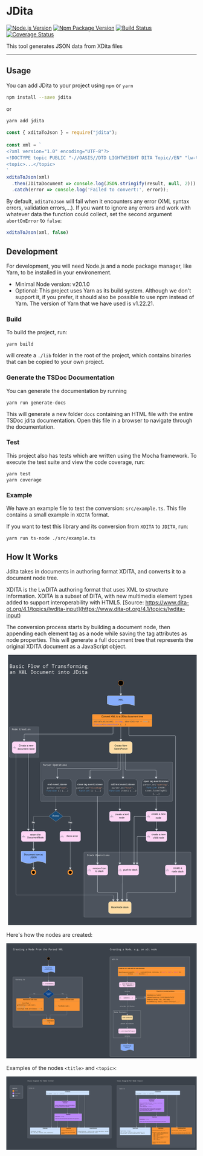 # JDita
[![Node.js Version](https://img.shields.io/node/v-lts/jdita)](https://nodejs.org)
[![Npm Package Version](https://img.shields.io/npm/v/jdita)](https://www.npmjs.com/package/jdita)
[![Build Status](https://circleci.com/gh/evolvedbinary/jdita.svg?style=svg)](https://circleci.com/gh/evolvedbinary/jdita)
[![Coverage Status](https://coveralls.io/repos/github/evolvedbinary/jdita/badge.svg?branch=main)](https://coveralls.io/github/evolvedbinary/jdita?branch=main)

This tool generates JSON data from XDita files

---

## Usage

You can add JDita to your project using `npm` or `yarn`

```bash
npm install --save jdita
```
or
```bash
yarn add jdita
```

```javascript
const { xditaToJson } = require("jdita");

const xml = `
<?xml version="1.0" encoding="UTF-8"?>
<!DOCTYPE topic PUBLIC "-//OASIS//DTD LIGHTWEIGHT DITA Topic//EN" "lw-topic.dtd">
<topic>...</topic>
`
xditaToJson(xml)
  .then(JDitaDocument => console.log(JSON.stringify(result, null, 2)))
  .catch(error => console.log('Failed to convert:', error));
```

By default, `xditaToJson` will fail when it encounters any error (XML syntax errors, validation errors,...).
If you want to ignore any errors and work with whatever data the function could collect, set the second argument `abortOnError` to `false`:

```javascript
xditaToJson(xml, false)
```

## Development

For development, you will need Node.js and a node package manager, like Yarn, to be installed in your environement.

* Minimal Node version: v20.1.0
* Optional: This project uses Yarn as its build system. Although we don't support it, if you prefer, it should also be possible to use npm instead of Yarn. The version of Yarn that we have used is v1.22.21.

### Build

To build the project, run:

```shell
yarn build
```

will create a `./lib` folder in the root of the project, which contains binaries that can be copied to your own project.

### Generate the TSDoc Documentation

You can generate the documentation by running

```shell
yarn run generate-docs
```

This will generate a new folder `docs` containing an HTML file with the entire TSDoc jdita documentation.
Open this file in a browser to navigate through the documentation.

### Test

This project also has tests which are written using the Mocha framework.
To execute the test suite and view the code coverage, run:

```shell
yarn test
yarn coverage
```

### Example

We have an example file to test the conversion: `src/example.ts`.
This file contains a small example in `XDITA` format.

If you want to test this library and its conversion from `XDITA` to `JDITA`, run:

```shell
yarn run ts-node ./src/example.ts
```

## How It Works

Jdita takes in documents in authoring format XDITA, and converts it to a document node tree.

XDITA is the LwDITA authoring format that uses XML to structure information. XDITA is a subset of DITA, with new multimedia element types added to support interoperability with HTML5.
[Source: https://www.dita-ot.org/4.1/topics/lwdita-input](https://www.dita-ot.org/4.1/topics/lwdita-input)

The conversion process starts by building a document node,  then appending each element tag as a node while saving the tag attributes as node properties.
This will generate a full document tree that represents the original XDITA document as a JavaScript object.

![Diagram of converter.ts](diagrams/jdita-diagram-conversion.svg "Diagram of converter.ts")

Here's how the nodes are created:

![Diagram the node creation](diagrams/jdita-diagram-node-creation.svg "Diagram the node creation")

Examples of the nodes `<title>` and `<topic>`:

![Diagram of example nodes](diagrams/jdita-diagram-nodes.svg "Diagram of example nodes")